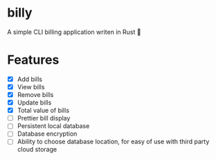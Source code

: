 # billy
A simple CLI billing application writen in Rust 🦀

# Features
- [x] Add bills
- [x] View bills
- [x] Remove bills
- [x] Update bills
- [x] Total value of bills
- [ ] Prettier bill display
- [ ] Persistent local database
- [ ] Database encryption
- [ ] Ability to choose database location, for easy of use with third party cloud storage
